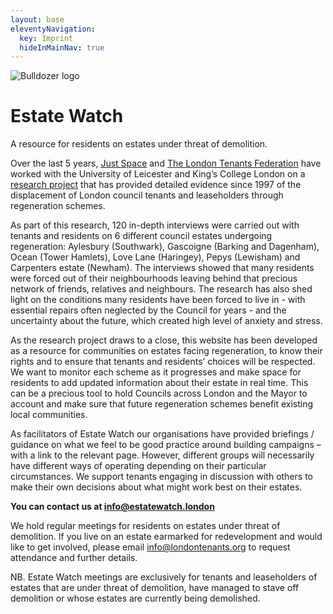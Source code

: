 ```yaml
---
layout: base
eleventyNavigation:
  key: Imprint
  hideInMainNav: true
---
```

 <div class="p-5 mb-4 bg-light rounded-3">
  <div class="container-fluid py-2">
    <img src="/images/full-logo-with-ltf-justspaceBLUE.png" class="float-end" alt="Bulldozer logo">
    <h1 class="display-5 fw-bold">Estate Watch</h1>
    <p class="col-md-10 fs-4 mb-0 pt-2">
      A resource for residents on estates under threat of demolition. 
    </p>
  </div>
</div>

Over the last 5 years, <a href="https://justspace.org.uk/"><u> Just Space</u></a> and <a href="https://londontenants.org/">The London Tenants Federation</a> have worked with the University of Leicester and King’s College London on a <a href="/research">research project</a> that has provided detailed evidence since 1997 of the displacement of London council tenants and leaseholders through regeneration schemes.

As part of this research, 120 in-depth interviews were carried out with tenants and residents on 6 different council estates undergoing regeneration: Aylesbury (Southwark), Gascoigne (Barking and Dagenham), Ocean (Tower Hamlets), Love Lane (Haringey), Pepys (Lewisham) and Carpenters estate (Newham). The interviews showed that many residents were forced out of their neighbourhoods leaving behind that precious network of friends, relatives and neighbours. The research has also shed light on the conditions many residents have been forced to live in - with essential repairs often neglected by the Council for years - and the uncertainty about the future, which created high level of anxiety and stress.

As the research project draws to a close, this website has been developed as a resource for communities on estates facing regeneration, to know their rights and to ensure that tenants and residents’ choices will be respected. We want to monitor each scheme as it progresses and make space for residents to add updated information about their estate in real time. This can be a precious tool to hold Councils across London and the Mayor to account and make sure that future regeneration schemes benefit existing local communities.

As facilitators of Estate Watch our organisations have provided briefings / guidance on what we feel to be good practice around building campaigns – with a link to the relevant page.
However, different groups will necessarily have different ways of operating depending on their particular circumstances.  We support tenants engaging in discussion with others to make their own decisions about what might work best on their estates.
				
<b>You can contact us at <a href="mailto:info@estatewatch.london">info@estatewatch.london</a></b>

We hold regular meetings for residents on estates under threat of demolition. If you live on an estate earmarked for redevelopment and would like to get involved, please email info@londontenants.org to request attendance and further details.

NB. Estate Watch meetings are exclusively for tenants and leaseholders of estates that are under threat of demolition, have managed to stave off demolition or whose estates are currently being demolished.
	  
